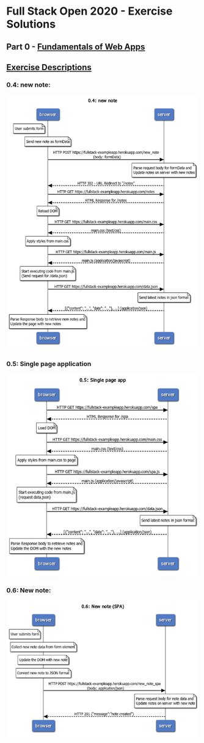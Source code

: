# Full Stack Open 2020 - Exercise Solutions

## Part 0 - [Fundamentals of Web Apps](https://fullstackopen.com/en/part0)

## [Exercise Descriptions](https://fullstackopen.com/en/part0/fundamentals_of_web_apps#exercises-0-1-0-6)

### 0.4: new note:

![new_note](./0.4_new_note.png)

### 0.5: Single page application

![get_single_page_app](./0.5_get_single_page_app.png)

### 0.6: New note:

![single_page_app_new_note](./0.6_single_page_app_new_note.png)

